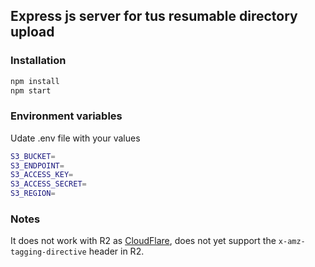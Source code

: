 ## Express js server for tus resumable directory upload 
### Installation
```bash
npm install
npm start
```

### Environment variables
Udate .env file with your values

```bash
S3_BUCKET= 
S3_ENDPOINT=
S3_ACCESS_KEY=
S3_ACCESS_SECRET=
S3_REGION=
```


### Notes
It does not work with R2 as [CloudFlare](https://developers.cloudflare.com/r2/api/s3/api/#implemented-bucket-level-operations),  does not yet support the `x-amz-tagging-directive` header in R2.
